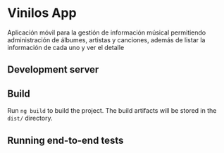 # Vinilos App

Aplicación móvil para la gestión de información músical permitiendo administración de  álbumes, artistas y canciones, además de listar la información de cada uno y ver el detalle

## Development server



## Build

Run `ng build` to build the project. The build artifacts will be stored in the `dist/` directory.

## Running end-to-end tests




